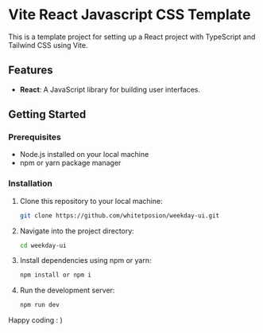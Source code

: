 # Vite React Javascript CSS Template

This is a template project for setting up a React project with TypeScript and Tailwind CSS using Vite.

## Features

- **React**: A JavaScript library for building user interfaces.

## Getting Started

### Prerequisites

- Node.js installed on your local machine
- npm or yarn package manager

### Installation

1. Clone this repository to your local machine:

    ```bash
    git clone https://github.com/whitetposion/weekday-ui.git
    ```


2. Navigate into the project directory:
  
    ```bash
    cd weekday-ui
    ```


3. Install dependencies using npm or yarn:

    ```bash
    npm install or npm i
    ```

4. Run the development server:

    ```bash
    npm run dev
    ```
Happy coding : )
